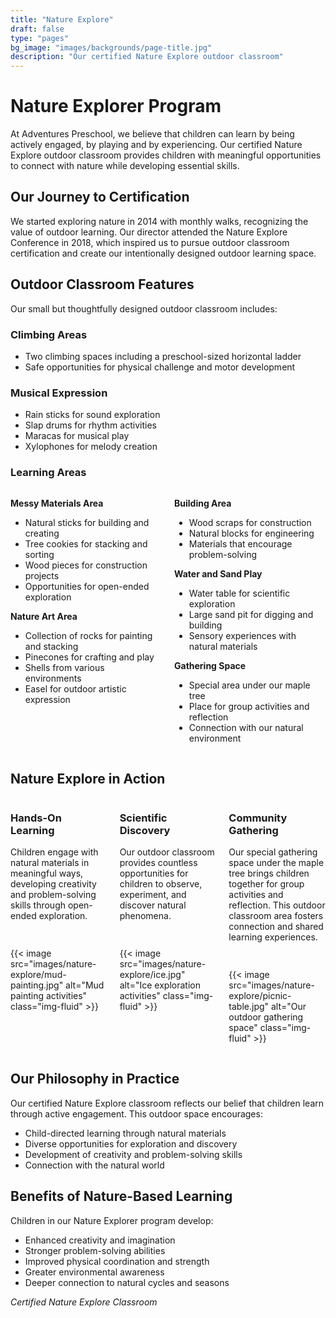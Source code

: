 ```yaml
---
title: "Nature Explore"
draft: false
type: "pages"
bg_image: "images/backgrounds/page-title.jpg"
description: "Our certified Nature Explore outdoor classroom"
---
```


# Nature Explorer Program

At Adventures Preschool, we believe that children can learn by being actively engaged, by playing and by experiencing. Our certified Nature Explore outdoor classroom provides children with meaningful opportunities to connect with nature while developing essential skills.

## Our Journey to Certification

We started exploring nature in 2014 with monthly walks, recognizing the value of outdoor learning. Our director attended the Nature Explore Conference in 2018, which inspired us to pursue outdoor classroom certification and create our intentionally designed outdoor learning space.

## Outdoor Classroom Features

Our small but thoughtfully designed outdoor classroom includes:

### Climbing Areas
- Two climbing spaces including a preschool-sized horizontal ladder
- Safe opportunities for physical challenge and motor development

### Musical Expression
- Rain sticks for sound exploration
- Slap drums for rhythm activities  
- Maracas for musical play
- Xylophones for melody creation

### Learning Areas

<div style="display: grid; grid-template-columns: 1fr 1fr; gap: 20px; margin-bottom: 30px;">

<div>

**Messy Materials Area**
- Natural sticks for building and creating
- Tree cookies for stacking and sorting
- Wood pieces for construction projects
- Opportunities for open-ended exploration

**Nature Art Area**
- Collection of rocks for painting and stacking
- Pinecones for crafting and play
- Shells from various environments
- Easel for outdoor artistic expression

</div>

<div>

**Building Area**
- Wood scraps for construction
- Natural blocks for engineering
- Materials that encourage problem-solving

**Water and Sand Play**
- Water table for scientific exploration
- Large sand pit for digging and building
- Sensory experiences with natural materials

**Gathering Space**
- Special area under our maple tree
- Place for group activities and reflection
- Connection with our natural environment

</div>

</div>

## Nature Explore in Action

<div style="display: grid; grid-template-columns: 1fr 1fr 1fr; gap: 20px; margin-bottom: 30px;">

<div style="display: flex; flex-direction: column;">

<div style="min-height: 140px; padding-bottom: 15px;">

### Hands-On Learning
Children engage with natural materials in meaningful ways, developing creativity and problem-solving skills through open-ended exploration.

</div>

{{< image src="images/nature-explore/mud-painting.jpg" alt="Mud painting activities" class="img-fluid" >}}

</div>

<div style="display: flex; flex-direction: column;">

<div style="min-height: 140px; padding-bottom: 15px;">

### Scientific Discovery  
Our outdoor classroom provides countless opportunities for children to observe, experiment, and discover natural phenomena.

</div>

{{< image src="images/nature-explore/ice.jpg" alt="Ice exploration activities" class="img-fluid" >}}

</div>

<div style="display: flex; flex-direction: column;">

<div style="min-height: 140px; padding-bottom: 15px;">

### Community Gathering
Our special gathering space under the maple tree brings children together for group activities and reflection. This outdoor classroom area fosters connection and shared learning experiences.

</div>

{{< image src="images/nature-explore/picnic-table.jpg" alt="Our outdoor gathering space" class="img-fluid" >}}

</div>

</div>

## Our Philosophy in Practice

Our certified Nature Explore classroom reflects our belief that children learn through active engagement. This outdoor space encourages:
- Child-directed learning through natural materials
- Diverse opportunities for exploration and discovery
- Development of creativity and problem-solving skills
- Connection with the natural world

## Benefits of Nature-Based Learning

Children in our Nature Explorer program develop:
- Enhanced creativity and imagination
- Stronger problem-solving abilities
- Improved physical coordination and strength
- Greater environmental awareness
- Deeper connection to natural cycles and seasons

*Certified Nature Explore Classroom*
